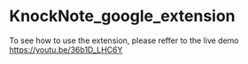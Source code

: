 # KnockNote_google_extension
To see how to use the extension, please reffer to the live demo https://youtu.be/36b1D_LHC6Y
